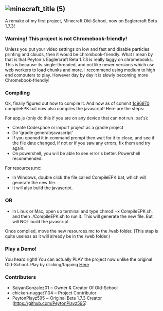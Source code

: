 
## ![minecraft_title (5)](https://github.com/user-attachments/assets/4f9b5f06-bfd5-44b0-89f5-2fc718663b59)


A remake of my first project, Minecraft Old-School, now on Eaglercraft Beta 1.7.3!

### Warning! This project is not Chromebook-friendly!

Unless you put your video settings on low and fast and disable particles printing and clouds, then it would be chrombook-friendly. What I mean by that is that Peyton's Eaglercraft Beta 1.7.3 is really laggy on chromebooks. This is because its single-threaded, and not like newer versions which use web workers to load chunks and more. I recommend using medium to high end computers to play.
However day by day it is slowly becoming more Chromebook-friendly!

### Compiling

Ok, finally figured out how to compile it. And now as of commit [1c96970](https://github.com/SaiyanGonzalez01/Minecraft-Old-School-ReDefault/commit/1c9697069fce6a5390d4a87685912464bd98d7e7) compileEPK.bat now also compiles the javascript! Here are the steps:

For app.js (only do this if you are on any device that can not run .bat's):
- Create Codespace or import project as a gradle project
- Do 'gradle generatejavascript'
- If you opened it in command prompt then wait for it to close, and see if the file date changed, if not or if you saw any errors, fix them and try again.
- On powershell, you will be able to see error's better. Powershell recommended.

For resources.mc:

- In Windows, double click the file called CompileEPK.bat, which will generate the new file.
- It will also build the javascript.
 ### OR
- In Linux or Mac, open up terminal and type chmod +x CompileEPK.sh, and then ./CompileEPK.sh to run it. This will generate the new file. But will NOT build the javascript.

Once compiled, move the new resources.mc to the /web folder. (This step is quite useless as it will already be in the /web folder.)

### Play a Demo!

You heard right! You can actually PLAY the project now unlike the original Old-School. Play by clicking/tapping [Here](https://saiyangonzalez01.github.io/Minecraft-Old-School-ReDefault/web)

### Contributers

- SaiyanGonzalez01 ~ Owner & Creator Of Old-School
- chicken-nugget1104 ~ Project Contributor
- PeytonPlayz595 ~ Original Beta 1.7.3 Creator (https://github.com/PeytonPlayz595)
